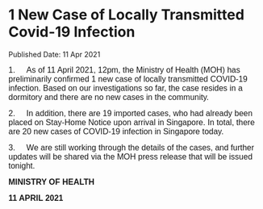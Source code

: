 <html>
    <meta http-equiv="Content-Type" content="text/html; charset=utf-8"/>
    <meta charset="utf-8"/>
    <title>1 New Case of Locally Transmitted Covid-19 Infection</title>
    <body><h1>1 New Case of Locally Transmitted Covid-19 Infection</h1>
    <p>Published Date: 11 Apr 2021</p> <p><span style="font-size: 16px; font-family: Arial;">1.&nbsp; &nbsp; &nbsp;As of 11 April 2021, 12pm, the Ministry of Health (MOH) has preliminarily confirmed 1 new case of locally transmitted COVID-19 infection. Based on our investigations so far, the case resides in a dormitory and there are no new cases in the community. </span></p> <p><span style="font-size: 16px; font-family: Arial;">2.&nbsp; &nbsp; &nbsp;In addition, there are 19 imported cases, who had already been placed on Stay-Home Notice upon arrival in Singapore. In total, there are 20 new cases of COVID-19 infection in Singapore today.</span></p><p><p><span style="font-size: 16px; font-family: Arial;">3.&nbsp; &nbsp; &nbsp;We are still working through the details of the cases, and further updates will be shared via the MOH press release that will be issued tonight.</span></p></p> <p><span style="font-size: 16px; font-family: Arial;"><strong>MINISTRY OF HEALTH</strong><br></span></p><div> <p><span style="font-size: 16px; font-family: Arial;"><strong>11 APRIL 2021</strong></span></p> </div></body>
</html>